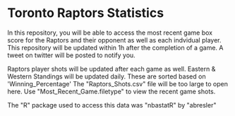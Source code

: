 # Toronto Raptors Statistics

In this repository, you will be able to access the most recent game box score for the Raptors and their opponent as well as each indvidual player.  This repository will be updated within 1h after the completion of a game.  A tweet on twitter will be posted to notify you.

Raptors player shots will be updated after each game as well.
Eastern & Western Standings will be updated daily. These are sorted based on 'Winning_Percentage'
The "Raptors_Shots.csv" file will be too large to open here.  Use "Most_Recent_Game.filetype" to view the recent game shots.

The "R" package used to access this data was "nbastatR" by "abresler"
